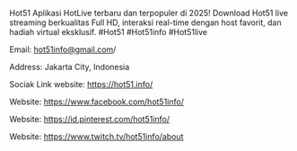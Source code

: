 Hot51 Aplikasi HotLive terbaru dan terpopuler di 2025! Download Hot51 live streaming berkualitas Full HD, interaksi real-time dengan host favorit, dan hadiah virtual eksklusif. 
#Hot51 #Hot51info #Hot51live

Email: hot51info@gmail.com/

Address: Jakarta City, Indonesia

Sociak Link website: https://hot51.info/

Website: https://www.facebook.com/hot51info/

Website: https://id.pinterest.com/hot51info/

Website: https://www.twitch.tv/hot51info/about
